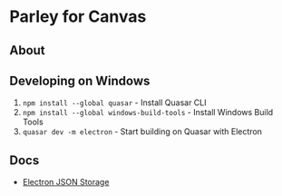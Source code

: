 # Parley for Canvas

## About

## Developing on Windows

1. `npm install --global quasar` - Install Quasar CLI
1. `npm install --global windows-build-tools` - Install Windows Build Tools
1. `quasar dev -m electron` - Start building on Quasar with Electron

## Docs

* [Electron JSON Storage](https://www.npmjs.com/package/electron-json-storage)